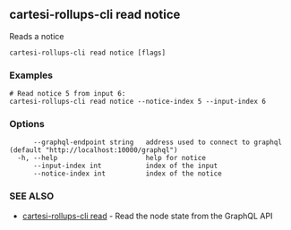 ## cartesi-rollups-cli read notice

Reads a notice

```
cartesi-rollups-cli read notice [flags]
```

### Examples

```
# Read notice 5 from input 6:
cartesi-rollups-cli read notice --notice-index 5 --input-index 6
```

### Options

```
      --graphql-endpoint string   address used to connect to graphql (default "http://localhost:10000/graphql")
  -h, --help                      help for notice
      --input-index int           index of the input
      --notice-index int          index of the notice
```

### SEE ALSO

* [cartesi-rollups-cli read](cartesi-rollups-cli_read.md)	 - Read the node state from the GraphQL API


